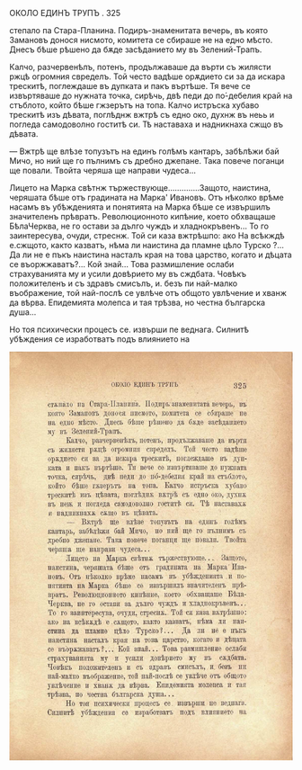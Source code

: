 ﻿ОКОЛО ЕДИНЪ ТРУПЪ .	325

степало па Стара-Планина. Подиръ-знаменитата вечерь, въ която Замановъ донося нисмото, комитета се сбираше не на едно мѣсто. Днесъ бѣше рѣшено да бѫде засѣданието му въ Зелений-Трапъ.

Калчо, разчервенѣлъ, потенъ, продължаваше да върти съ жилясти ржцѣ огромния свределъ. Той често вадѣше орѫдието си за да искара трескитѣ, поглеждаше въ дупката и пакъ въртѣше. Тя вече се извъртяваше до нужната точка, сирѣчь, двѣ педи до по́-дебелия край на стъблото, който бѣше гжзерътъ на топа. Калчо истръска хубаво трескитѣ изъ дѣвата, поглѣднж вжтрѣ съ едно око, духнж въ неьь и погледа самодоволно гоститѣ си. Тѣ наставаха и надникнаха сжщо въ дѣвата.

— Вжтрѣ ще влѣзе топузътъ на единъ голѣмъ кантаръ, забѣлѣжи бай Мичо, но ний ще го пълнимъ съ дребно джепане. Така повече поганци ще повали. Твойта черяша ще направи чудеса...

Лицето на Марка свѣтнж тържествующе..............Защото, наистина, черяшата бѣше отъ градината на Марка' Ивановъ. Отъ нѣколко врѣме насамъ въ убѣжденията и понятията на Марка бѣше се извършилъ значителенъ прѣвратъ. Революционното кипѣние, което обхващаше БѣлаЧерква, не го остави за дълго чуждъ и хладнокръвенъ... То го заинтересува, очуди, стреснж. Той си каза вжтрѣшпо: ако На всѣкждѣ е.сжщото, както казватъ, нѣма ли наистина да пламне цѣло Турско ?... Да ли не е пъкъ наистина насталъ края на това царство, когато и дѣцата се въоржжаватъ?... Кой знай... Това размишление ослаби страхуванията му и усили довѣрието му въ сждбата. Човѣкъ положителенъ и съ здравъ смисълъ, и. безъ пи най-малко въображение, той най-послѣ се увлѣче отъ общото увлѣчение и хванж да вѣрва. Епидемията молепса и тая трѣзва, но честна българска душа...

Но тоя психически процесъ се. извърши пе веднага. Силнитѣ убѣждения се изработватъ подъ влиянието на

![original](images/364.jpg)

